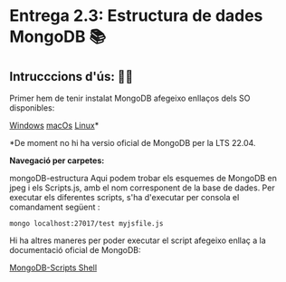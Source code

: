 # Entrega 2.3: Estructura de dades MongoDB 📚

## Intrucccions d'ús: 🧙‍♂️

Primer hem de tenir instalat MongoDB afegeixo enllaços dels SO disponibles:

[Windows](https://www.mongodb.com/docs/manual/tutorial/install-mongodb-on-windows/ '🪟')
[macOs](https://www.mongodb.com/docs/manual/tutorial/install-mongodb-on-os-x/ '🍏')
[Linux](https://www.mongodb.com/docs/manual/administration/install-on-linux/ '👽')*

*De moment no hi ha versio oficial de MongoDB per la LTS 22.04.

**Navegació per carpetes:**

mongoDB-estructura Aqui podem trobar els esquemes de MongoDB en jpeg i els Scripts.js, amb el nom corresponent de la base de dades.
Per executar els diferentes scripts, s'ha d'executar per consola el comandament següent : 
    
    mongo localhost:27017/test myjsfile.js

Hi ha altres maneres per poder executar el script afegeixo enllaç a la documentació oficial de MongoDB:

[MongoDB-Scripts Shell](https://www.mongodb.com/docs/manual/tutorial/write-scripts-for-the-mongo-shell/)

